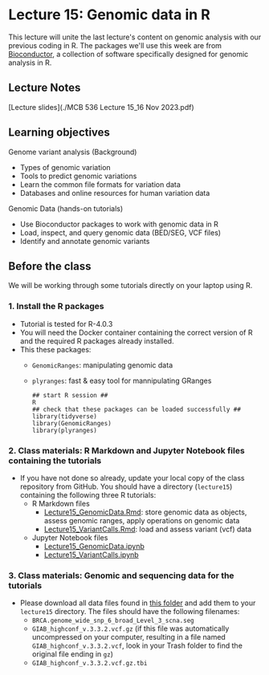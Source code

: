 # Lecture 15: Genomic data in R

This lecture will unite the last lecture's content on genomic analysis with our previous coding in R. The packages we'll use this week are from [Bioconductor](http://bioconductor.org), a collection of software specifically designed for genomic analysis in R.

## Lecture Notes
[Lecture slides](./MCB 536 Lecture 15_16 Nov 2023.pdf)

## Learning objectives

Genome variant analysis (Background)
- Types of genomic variation
- Tools to predict genomic variations
- Learn the common file formats for variation data
- Databases and online resources for human variation data

Genomic Data (hands-on tutorials)
- Use Bioconductor packages to work with genomic data in R
- Load, inspect, and query genomic data (BED/SEG, VCF files)
- Identify and annotate genomic variants

## Before the class

We will be working through some tutorials directly on your laptop using R. 

### 1. Install the R packages

- Tutorial is tested for R-4.0.3
- You will need the Docker container containing the correct version of R and the required R packages already installed.
- This these packages:
  - `GenomicRanges`: manipulating genomic data
  - `plyranges`: fast & easy tool for mannipulating GRanges
  
    ```
    ## start R session ##
    R
    ## check that these packages can be loaded successfully ##
    library(tidyverse)
    library(GenomicRanges)
    library(plyranges)
    ```
### 2. Class materials: R Markdown and Jupyter Notebook files containing the tutorials

- If you have not done so already, update your local copy of the class repository from GitHub. You should have a directory (`lecture15`) containing the following three R tutorials:
  - R Markdown files
    - [Lecture15_GenomicData.Rmd](Lecture15_GenomicData.Rmd): store genomic data as objects, assess genomic ranges, apply operations on genomic data
    - [Lecture15_VariantCalls.Rmd](Lecture15_VariantCalls.Rmd): load and assess variant (vcf) data
  - Jupyter Notebook files
    - [Lecture15_GenomicData.ipynb](Lecture15_GenomicData.ipynb)
    - [Lecture15_VariantCalls.ipynb](Lecture15_VariantCalls.ipynb)
  
### 3. Class materials: Genomic and sequencing data for the tutorials

- Please download all data files found in [this folder](https://drive.google.com/drive/folders/1OmUjQ5HSXG9Ka8lEC3i3GjaZb6ZazBrb) and add them to your `lecture15` directory. The files should have the following filenames:
  - `BRCA.genome_wide_snp_6_broad_Level_3_scna.seg`
  - `GIAB_highconf_v.3.3.2.vcf.gz` (if this file was automatically uncompressed on your computer, resulting in a file named `GIAB_highconf_v.3.3.2.vcf`, look in your Trash folder to find the original file ending in `gz`)
  - `GIAB_highconf_v.3.3.2.vcf.gz.tbi`
